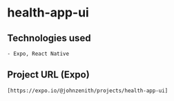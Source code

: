 # health-app-ui

## Technologies used

    - Expo, React Native

## Project URL (Expo)

    [https://expo.io/@johnzenith/projects/health-app-ui]
